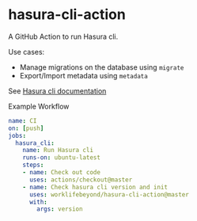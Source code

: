 # hasura-cli-action

A GitHub Action to run Hasura cli.

Use cases:

* Manage migrations on the database using `migrate`
* Export/Import metadata using `metadata `

See [Hasura cli documentation](https://docs.hasura.io/1.0/graphql/manual/hasura-cli/index.html)

Example Workflow

```yml
name: CI
on: [push]
jobs:
  hasura_cli:
    name: Run Hasura cli
    runs-on: ubuntu-latest
    steps:
    - name: Check out code
      uses: actions/checkout@master
    - name: Check hasura cli version and init
      uses: worklifebeyond/hasura-cli-action@master
      with:
        args: version

```
